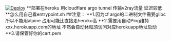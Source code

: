 [![Deploy](https://www.herokucdn.com/deploy/button.png)](https://heroku.com/deploy)
**部署在heroku 用cloudflare argo tunnel 传输v2ray流量 延迟较低
**怎么用自己看entrypoint.sh
##注意：
**1.因为cf argo的二进制文件需要glibc所以不能用alpine 占用可能比直接走heroku高
**2.需要用自动Ping维持xxx.herokuapp.com的地址 不然会自动休眠须访问对应herokuapp地址启动
**3.请保管好你的cart.pem
